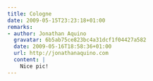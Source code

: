 ```yaml
---
title: Cologne
date: 2009-05-15T23:23:18+01:00
remarks:
- author: Jonathan Aquino
  gravatar: 6b5ab75ce823bc4a31dcf1f04427a582
  date: 2009-05-16T18:58:36+01:00
  url: http://jonathanaquino.com
  content: |
    Nice pic!
---
```

